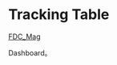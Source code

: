 <!DOCTYPE html>
<html>
<head>
  <meta charset="UTF-8">
  <title>APID2 Dashboard</title>
</head>
<body>
  <h1> Tracking Table</h1>
<a href="[https://google.com](https://bapbiwaf.tsmc.com.tw/reports/powerbi/CYGUOB/FDC_Mag_V1?rc:Toolbar=false)" target="_blank">FDC_Mag</a>

  
  <p> Dashboard。</p>
</body>
</html>
